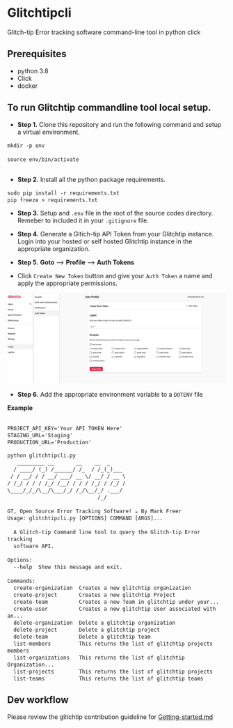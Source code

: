 # Glitchtipcli
Glitch-tip Error tracking software command-line tool in python click



## Prerequisites 

- python 3.8
- Click 
- docker


## To run Glitchtip commandline tool local setup.

- **Step 1.** Clone this repository and run the following command and setup a virtual environment.

```
mkdir -p env

source env/bin/activate


```


- **Step 2.** Install all the python package requirements.


```
sudo pip install -r requirements.txt
pip freeze > requirements.txt

```

- **Step 3.** Setup and `.env` file in the root of the source codes directory. Remeber to included it in your `.gitignore` file.

- **Step 4.** Generate a Gltich-tip API Token from your Glitchtip instance. Login into your hosted or self hosted Glitchtip instance in the appropriate organization.

- **Step 5.**  **Goto** --> **Profile** --> **Auth Tokens**

- Click `Create New Token` button and give your `Auth Token` a name and apply the appropriate permissions.

![alt text](images/auth_token.png "Glitchtip Auth Token")

- **Step 6.** Add the appropriate environment variable to a `DOTENV` file

**Example**

```

PROJECT_API_KEY='Your API TOKEN Here'
STAGING_URL='Staging'
PRODUCTION_URL='Production'

```

```
python glitchtipcli.py
   _________ __       __    __  _
  / ____/ (_) /______/ /_  / /_(_)___
 / / __/ / / __/ ___/ __ \/ __/ / __ \
/ /_/ / / / /_/ /__/ / / / /_/ / /_/ /
\____/_/_/\__/\___/_/ /_/\__/_/ .___/
                             /_/

GT, Open Source Error Tracking Software! ☕ By Mark Freer
Usage: glitchtipcli.py [OPTIONS] COMMAND [ARGS]...

  A Glitch-tip Command line tool to query the Glitch-tip Error tracking
  software API.

Options:
  --help  Show this message and exit.

Commands:
  create-organization  Creates a new glitchtip organization
  create-project       Creates a new glitchtip Project
  create-team          Creates a new Team in glitchtip under your...
  create-user          Creates a new glitchtip User associated with an...
  delete-organization  Delete a glitchtip organization
  delete-project       Delete a glitchtip project
  delete-team          Delete a glitchtip team
  list-members         This returns the list of glitchtip projects members
  list-organizations   This returns the list of glitchtip Organization...
  list-projects        This returns the list of glitchtip projects
  list-teams           This returns the list of glitchtip teams

```


## Dev workflow

Please review the glitchtip contribution guideline for [Getting-started.md](https://gitlab.cee.redhat.com/cssre/cssre-docs/-/blob/main/development/howto/glitchtip/getting-started.md)